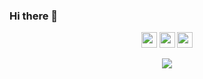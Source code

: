 ### Hi there 👋
<p align="center">
  <a href="mailto:gouthamireddygodhala@protonmail.com" target="_blank"><img height="25" src = "https://img.shields.io/badge/gmail-c14438?&style=for-the-badge&logo=gmail&logoColor=white"></a>
  <a href="https://linkedin.com/in/gouthami-reddy-godhala" target="_blank"><img height="25" src = "https://img.shields.io/badge/-LinkedIn-0e76a8?style=for-the-badge&logo=Linkedin&logoColor=white"></a>
  <a href="https://gouthamireddy2507.github.io" target="_blank"><img height="25" src = "https://img.shields.io/badge/Website-3b5998?style=for-the-badge&logo=google-chrome&logoColor=white"></a>
</p>
<p align="center"><img src="https://komarev.com/ghpvc/?username=gouthamireddy2507&color=red"</p>
